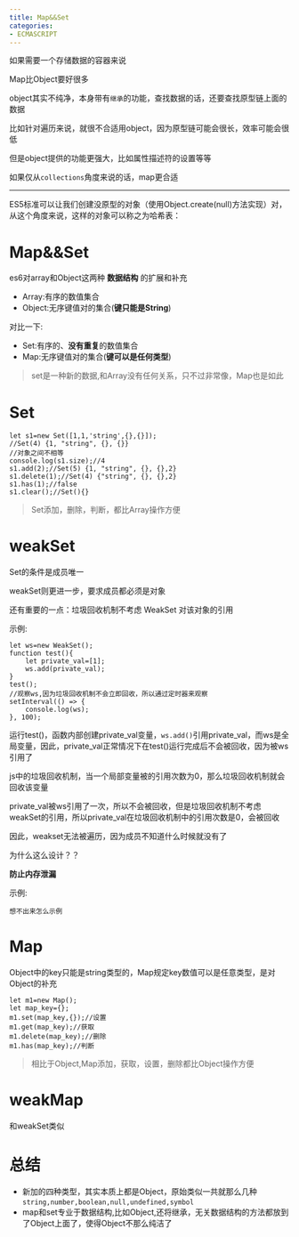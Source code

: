 ```yaml
---
title: Map&&Set
categories: 
- ECMASCRIPT
---
```


如果需要一个存储数据的容器来说

Map比Object要好很多

object其实不纯净，本身带有`继承`的功能，查找数据的话，还要查找原型链上面的数据

比如针对遍历来说，就很不合适用object，因为原型链可能会很长，效率可能会很低

但是object提供的功能更强大，比如属性描述符的设置等等

如果仅从`collections`角度来说的话，map更合适



-------------

ES5标准可以让我们创建没原型的对象（使用Object.create(null)方法实现）对，从这个角度来说，这样的对象可以称之为哈希表：


# Map&&Set
es6对array和Object这两种 **数据结构** 的扩展和补充

- Array:有序的数值集合
- Object:无序键值对的集合(**键只能是String**)

对比一下:

- Set:有序的、**没有重复**的数值集合
- Map:无序键值对的集合(**键可以是任何类型**)

> set是一种新的数据,和Array没有任何关系，只不过非常像，Map也是如此

# Set

```
let s1=new Set([1,1,'string',{},{}]);
//Set(4) {1, "string", {}, {}}
//对象之间不相等
console.log(s1.size);//4
s1.add(2);//Set(5) {1, "string", {}, {},2}
s1.delete(1);//Set(4) {"string", {}, {},2}
s1.has(1);//false
s1.clear();//Set(){}
```
> Set添加，删除，判断，都比Array操作方便

# weakSet
Set的条件是成员唯一

weakSet则更进一步，要求成员都必须是对象

还有重要的一点：垃圾回收机制不考虑 WeakSet 对该对象的引用

示例:

```
let ws=new WeakSet();
function test(){
    let private_val=[1];
    ws.add(private_val);
}
test();
//观察ws,因为垃圾回收机制不会立即回收，所以通过定时器来观察
setInterval(() => {
    console.log(ws);
}, 100);

```
运行test()，函数内部创建private_val变量，`ws.add()`引用private_val，而ws是全局变量，因此，private_val正常情况下在test()运行完成后不会被回收，因为被ws引用了

js中的垃圾回收机制，当一个局部变量被的引用次数为0，那么垃圾回收机制就会回收该变量

private_val被ws引用了一次，所以不会被回收，但是垃圾回收机制不考虑weakSet的引用，所以private_val在垃圾回收机制中的引用次数是0，会被回收

因此，weakset无法被遍历，因为成员不知道什么时候就没有了

为什么这么设计？？

**防止内存泄漏**

示例:

```
想不出来怎么示例
```

# Map

Object中的key只能是string类型的，Map规定key数值可以是任意类型，是对Object的补充

```
let m1=new Map();
let map_key={};
m1.set(map_key,{});//设置
m1.get(map_key);//获取
m1.delete(map_key);//删除
m1.has(map_key);//判断
```
> 相比于Object,Map添加，获取，设置，删除都比Object操作方便

# weakMap
和weakSet类似


# 总结

- 新加的四种类型，其实本质上都是Object，原始类似一共就那么几种`string,number,boolean,null,undefined,symbol`
- map和set专业于数据结构,比如Object,还将继承，无关数据结构的方法都放到了Object上面了，使得Object不那么纯洁了




